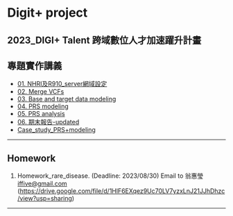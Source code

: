 # Digit+ project
2023_DIGI+ Talent 跨域數位人才加速躍升計畫
---
## 專題實作講義

* [01. NHRI及R910_server網域設定](https://drive.google.com/file/d/1X6UEDheP9-lFrgRBWNKb9c9Me3K0tVcc/view?usp=sharing)
* [02. Merge VCFs](https://drive.google.com/file/d/1y0iTGAnjcL6mrIlu_bkJEuYs4G7G0C4A/view?usp=sharing)
* [03. Base and target data modeling](https://drive.google.com/file/d/11in4L0XSwohT2wdj9LDqJcKKU8Sub8if/view?usp=sharing)
* [04. PRS modeling](https://drive.google.com/file/d/1HJG8N4YSJpKcZcPMOQusIoH0dmlIAEXM/view?usp=sharing)
* [05. PRS analysis]()
* [06. 期末報告-updated]()
* [Case_study_PRS+modeling]()
---
## Homework
1. Homework_rare_disease. (Deadline: 2023/08/30) Email to 翁惠瑩 iffive@gmail.com (https://drive.google.com/file/d/1HlF6EXqez9Uc70LV7yzxLnJ21JJhDhzc/view?usp=sharing)
---
